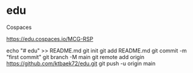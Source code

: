 # edu

Cospaces

https://edu.cospaces.io/MCG-RSP


echo "# edu" >> README.md
git init
git add README.md
git commit -m "first commit"
git branch -M main
git remote add origin https://github.com/ktbaek72/edu.git
git push -u origin main


